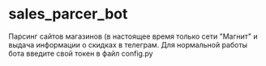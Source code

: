# sales_parcer_bot
Парсинг сайтов магазинов (в настоящее время только сети "Магнит" и выдача информации о скидках в телеграм.
Для нормальной работы бота введите свой токен в файл config.py
